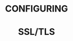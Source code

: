 <html>
    <head>
        <title>SSL/TLS configuration</title>
    </head>
    <body>
    <div style="text-align:center;" class="my-block">
    <br>
    <br>
    <br>
    <br>
    <br>
    <br>
    <br>
    <br>
    <br>
    <br>
    <br>
       <h1>CONFIGURING</h1>
       <h1>SSL/TLS</h1>
    </div>
    </body>
</html>
